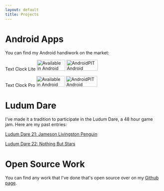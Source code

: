 ```yaml
---
layout: default
title: Projects
---
```


Android Apps
================

You can find my Android handiwork on the market:

Text Clock Lite <a href="http://market.android.com/details?id=ca.jvsh.textclocklite"> <img src="http://www.android.com/images/brand/45_avail_market_logo1.png" alt="Available in Android Market" width="91px" height="35px" /></a> <a href="http://www.androidpit.com/en/android/market/apps/app/ca.jvsh.textclockpro/Text-Clock-Pro"><img src="http://www.androidpit.com/img/dev/get_it_at_androidpit_bl.png" alt="AndroidPIT Android Market" width="101px" height="35px"></a>

Text Clock Pro <a href="http://market.android.com/details?id=ca.jvsh.textclockpro"> <img src="http://www.android.com/images/brand/45_avail_market_logo1.png" alt="Available in Android Market" width="91px" height="35px" /></a> <a href="http://www.androidpit.com/en/android/market/apps/app/ca.jvsh.textclocklite/Text-Clock-Lite"><img src="http://www.androidpit.com/img/dev/get_it_at_androidpit_bl.png" alt="AndroidPIT Android Market" width="101px" height="35px"></a>

Ludum Dare
================

I've made it a tradition to participate in the Ludum Dare, a 48 hour game jam. Here are my past entries:<br/>

[Ludum Dare 21: Jameson Livingston Penguin](http://www.ludumdare.com/compo/ludum-dare-21/?action=preview&uid=5193)

[Ludum Dare 22: Nothing But Stars](http://www.ludumdare.com/compo/ludum-dare-22/?action=preview&uid=5193)

Open Source Work
================

You can find any work that I've done that's open source over on my [Github page](https://github.com/wbobeirne).